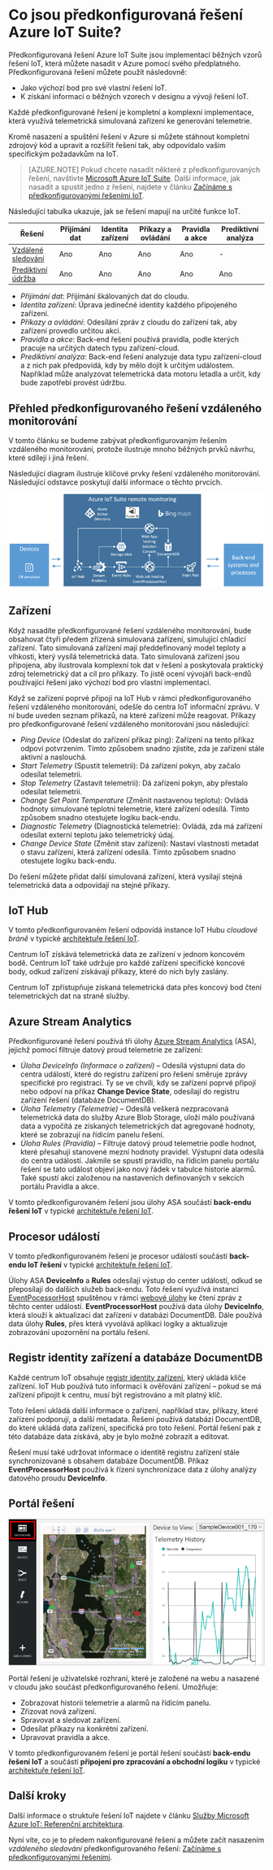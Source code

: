 <properties
 pageTitle="Začínáme s předkonfigurovanými řešeními Azure IoT | Microsoft Azure"
 description="Popis předkonfigurovaných řešení Azure IoT a jejich architektury spolu s odkazy na další prostředky"
 services=""
 suite="iot-suite"
 documentationCenter=""
 authors="dominicbetts"
 manager="timlt"
 editor=""/>

<tags
 ms.service="iot-suite"
 ms.devlang="na"
 ms.topic="get-started-article"
 ms.tgt_pltfrm="na"
 ms.workload="na"
 ms.date="08/09/2016"
 ms.author="dobett"/>


# Co jsou předkonfigurovaná řešení Azure IoT Suite?

Předkonfigurovaná řešení Azure IoT Suite jsou implementací běžných vzorů řešení IoT, která můžete nasadit v Azure pomocí svého předplatného. Předkonfigurovaná řešení můžete použít následovně:

- Jako výchozí bod pro své vlastní řešení IoT.
- K získání informací o běžných vzorech v designu a vývoji řešení IoT.

Každé předkonfigurované řešení je kompletní a komplexní implementace, která využívá telemetrická simulovaná zařízení ke generování telemetrie.

Kromě nasazení a spuštění řešení v Azure si můžete stáhnout kompletní zdrojový kód a upravit a rozšířit řešení tak, aby odpovídalo vašim specifickým požadavkům na IoT.

> [AZURE.NOTE] Pokud chcete  nasadit některé z předkonfigurovaných řešení, navštivte [Microsoft Azure IoT Suite][lnk-azureiotsuite]. Další informace, jak nasadit a spustit jedno z řešení, najdete v článku [Začínáme s předkonfigurovanými řešeními IoT][lnk-getstarted-preconfigured].

Následující tabulka ukazuje, jak se řešení mapují na určité funkce IoT.

| Řešení | Přijímání dat | Identita zařízení | Příkazy a ovládání | Pravidla a akce | Prediktivní analýza |
|------------------------|-----|-----|-----|-----|-----|
| [Vzdálené sledování][lnk-getstarted-preconfigured] | Ano | Ano | Ano | Ano | -   |
| [Prediktivní údržba][lnk-predictive-maintenance] | Ano | Ano | Ano | Ano | Ano |

- *Přijímání dat*: Přijímání škálovaných dat do cloudu.
- *Identita zařízení*: Úprava jedinečné identity každého připojeného zařízení.
- *Příkazy a ovládání*: Odesílání zpráv z cloudu do zařízení tak, aby zařízení provedlo určitou akci.
- *Pravidla a akce*: Back-end řešení používá pravidla, podle kterých pracuje na určitých datech typu zařízení-cloud.
- *Prediktivní analýza*: Back-end řešení analyzuje data typu zařízení-cloud a z nich pak předpovídá, kdy by mělo dojít k určitým událostem. Například může analyzovat telemetrická data motoru letadla a určit, kdy bude zapotřebí provést údržbu.

## Přehled předkonfigurovaného řešení vzdáleného monitorování

V tomto článku se budeme zabývat předkonfigurovaným řešením vzdáleného monitorování, protože ilustruje mnoho běžných prvků návrhu, které sdílejí i jiná řešení.

Následující diagram ilustruje klíčové prvky řešení vzdáleného monitorování. Následující odstavce poskytují další informace o těchto prvcích.

![Architektura předkonfigurovaného řešení vzdáleného monitorování][img-remote-monitoring-arch]

## Zařízení

Když nasadíte předkonfigurované řešení vzdáleného monitorování, bude obsahovat čtyři předem zřízená simulovaná zařízení, simulující chladicí zařízení. Tato simulovaná zařízení mají předdefinovaný model teploty a vlhkosti, který vysílá telemetrická data. Tato simulovaná zařízení jsou připojena, aby ilustrovala komplexní tok dat v řešení a poskytovala praktický zdroj telemetrický dat a cíl pro příkazy. To jistě ocení vývojáři back-endů používající řešení jako výchozí bod pro vlastní implementaci.

Když se zařízení poprvé připojí na IoT Hub v rámci předkonfigurovaného řešení vzdáleného monitorování, odešle do centra IoT informační zprávu. V ní bude uveden seznam příkazů, na které zařízení může reagovat. Příkazy pro předkonfigurované řešení vzdáleného monitorování jsou následující: 

- *Ping Device* (Odeslat do zařízení příkaz ping): Zařízení na tento příkaz odpoví potvrzením. Tímto způsobem snadno zjistíte, zda je zařízení stále aktivní a naslouchá.
- *Start Telemetry* (Spustit telemetrii): Dá zařízení pokyn, aby začalo odesílat telemetrii.
- *Stop Telemetry* (Zastavit telemetrii): Dá zařízení pokyn, aby přestalo odesílat telemetrii.
- *Change Set Point Temperature* (Změnit nastavenou teplotu): Ovládá hodnoty simulované teplotní telemetrie, které zařízení odesílá. Tímto způsobem snadno otestujete logiku back-endu.
- *Diagnostic Telemetry* (Diagnostická telemetrie): Ovládá, zda má zařízení odesílat externí teplotu jako telemetrický údaj.
- *Change Device State* (Změnit stav zařízení): Nastaví vlastnosti metadat o stavu zařízení, která zařízení odesílá. Tímto způsobem snadno otestujete logiku back-endu.

Do řešení můžete přidat další simulovaná zařízení, která vysílají stejná telemetrická data a odpovídají na stejné příkazy. 

## IoT Hub

V tomto předkonfigurovaném řešení odpovídá instance IoT Hubu *cloudové bráně* v typické [architektuře řešení IoT][lnk-what-is-azure-iot].

Centrum IoT získává telemetrická data ze zařízení v jednom koncovém bodě. Centrum IoT také udržuje pro každé zařízení specifické koncové body, odkud zařízení získávají příkazy, které do nich byly zaslány.

Centrum IoT zpřístupňuje získaná telemetrická data přes koncový bod čtení telemetrických dat na straně služby.

## Azure Stream Analytics

Předkonfigurované řešení používá tři úlohy [Azure Stream Analytics][lnk-asa] (ASA), jejichž pomocí filtruje datový proud telemetrie ze zařízení:


- *Úloha DeviceInfo (Informace o zařízení)* – Odesílá výstupní data do centra událostí, které do registru zařízení pro řešení směruje zprávy specifické pro registraci. Ty se ve chvíli, kdy se zařízení poprvé připojí nebo odpoví na příkaz **Change Device State**, odesílají do registru zařízení řešení (databáze DocumentDB). 
- *Úloha Telemetry (Telemetrie)* – Odesílá veškerá nezpracovaná telemetrická data do služby Azure Blob Storage, uloží málo používaná data a vypočítá ze získaných telemetrických dat agregované hodnoty, které se zobrazují na řídicím panelu řešení.
- *Úloha Rules (Pravidla)* – Filtruje datový proud telemetrie podle hodnot, které přesahují stanovené mezní hodnoty pravidel. Výstupní data odesílá do centra událostí. Jakmile se spustí pravidlo, na řídicím panelu portálu řešení se tato událost objeví jako nový řádek v tabulce historie alarmů. Také spustí akci založenou na nastaveních definovaných v sekcích portálu Pravidla a akce.

V tomto předkonfigurovaném řešení jsou úlohy ASA součástí **back-endu řešení IoT** v typické [architektuře řešení IoT][lnk-what-is-azure-iot].

## Procesor událostí

V tomto předkonfigurovaném řešení je procesor událostí součástí **back-endu IoT řešení** v typické [architektuře řešení IoT][lnk-what-is-azure-iot].

Úlohy ASA **DeviceInfo** a **Rules** odesílají výstup do center událostí, odkud se přeposílají do dalších služeb back-endu. Toto řešení využívá instanci [EventPocessorHost][lnk-event-processor] spuštěnou v rámci [webové úlohy][lnk-web-job] ke čtení zpráv z těchto center událostí. **EventProcessorHost** používá data úlohy **DeviceInfo**, která slouží k aktualizaci dat zařízení v databázi DocumentDB. Dále používá data úlohy **Rules**, přes která vyvolává aplikaci logiky a aktualizuje zobrazování upozornění na portálu řešení.

## Registr identity zařízení a databáze DocumentDB

Každé centrum IoT obsahuje [registr identity zařízení][lnk-identity-registry], který ukládá klíče zařízení. IoT Hub používá tuto informaci k ověřování zařízení – pokud se má zařízení připojit k centru, musí být registrováno a mít platný klíč.

Toto řešení ukládá další informace o zařízení, například stav, příkazy, které zařízení podporují, a další metadata. Řešení používá databázi DocumentDB, do které ukládá data zařízení, specifická pro toto řešení. Portál řešení pak z této databáze data získává, aby je bylo možné zobrazit a editovat.

Řešení musí také udržovat informace o identitě registru zařízení stále synchronizované s obsahem databáze DocumentDB. Příkaz **EventProcessorHost** používá k řízení synchronizace data z úlohy analýzy datového proudu **DeviceInfo**.

## Portál řešení

![Řídicí panel řešení][img-dashboard]

Portál řešení je uživatelské rozhraní, které je založené na webu a nasazené v cloudu jako součást předkonfigurovaného řešení. Umožňuje:

- Zobrazovat historii telemetrie a alarmů na řídicím panelu.
- Zřizovat nová zařízení.
- Spravovat a sledovat zařízení.
- Odesílat příkazy na konkrétní zařízení.
- Upravovat pravidla a akce.

V tomto předkonfigurovaném řešení je portál řešení součástí **back-endu řešení IoT** a součástí **připojení pro zpracování a obchodní logiku** v typické [architektuře řešení IoT][lnk-what-is-azure-iot].

## Další kroky

Další informace o struktuře řešení IoT najdete v článku [Služby Microsoft Azure IoT: Referenční architektura][lnk-refarch].

Nyní víte, co je to předem nakonfigurované řešení a můžete začít nasazením *vzdáleného sledování* předkonfigurovaného řešení: [Začínáme s předkonfigurovanými řešeními][lnk-getstarted-preconfigured].

[img-remote-monitoring-arch]: ./media/iot-suite-what-are-preconfigured-solutions/remote-monitoring-arch1.png
[img-dashboard]: ./media/iot-suite-what-are-preconfigured-solutions/dashboard.png
[lnk-what-is-azure-iot]: iot-suite-what-is-azure-iot.md
[lnk-asa]: https://azure.microsoft.com/documentation/services/stream-analytics/
[lnk-event-processor]: ../event-hubs/event-hubs-programming-guide.md#event-processor-host
[lnk-web-job]: ../app-service-web/web-sites-create-web-jobs.md
[lnk-identity-registry]: ../iot-hub/iot-hub-devguide-identity-registry.md
[lnk-predictive-maintenance]: iot-suite-predictive-overview.md
[lnk-azureiotsuite]: https://www.azureiotsuite.com/
[lnk-refarch]: http://download.microsoft.com/download/A/4/D/A4DAD253-BC21-41D3-B9D9-87D2AE6F0719/Microsoft_Azure_IoT_Reference_Architecture.pdf
[lnk-getstarted-preconfigured]: iot-suite-getstarted-preconfigured-solutions.md


<!--HONumber=Oct16_HO1-->


